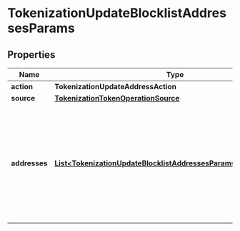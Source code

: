 

# TokenizationUpdateBlocklistAddressesParams


## Properties

| Name | Type | Description | Notes |
|------------ | ------------- | ------------- | -------------|
|**action** | **TokenizationUpdateAddressAction** |  |  |
|**source** | [**TokenizationTokenOperationSource**](TokenizationTokenOperationSource.md) |  |  |
|**addresses** | [**List&lt;TokenizationUpdateBlocklistAddressesParamsAddressesInner&gt;**](TokenizationUpdateBlocklistAddressesParamsAddressesInner.md) | A list of addresses to manage. For &#39;add&#39; operations, notes can be provided. For &#39;remove&#39; operations, notes are ignored. |  |



